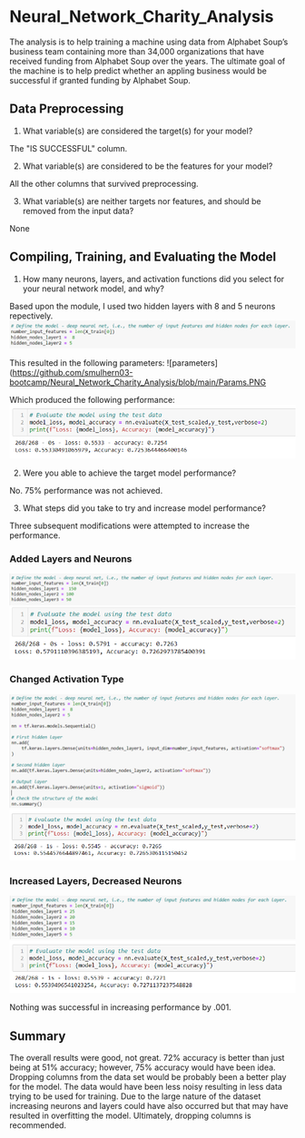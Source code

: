 # Neural_Network_Charity_Analysis
The analysis is to help training a machine using data from Alphabet Soup’s business team containing more than 34,000 organizations that have received funding from Alphabet Soup over the years.  The ultimate goal of the machine is to help predict whether an appling business would be successful if granted funding by Alphabet Soup.

## Data Preprocessing
1. What variable(s) are considered the target(s) for your model? 

The "IS SUCCESSFUL" column.

2. What variable(s) are considered to be the features for your model?

All the other columns that survived preprocessing.

3. What variable(s) are neither targets nor features, and should be removed from the input data? 

None

## Compiling, Training, and Evaluating the Model
1. How many neurons, layers, and activation functions did you select for your neural network model, and why?  

Based upon the module, I used two hidden layers with 8 and 5 neurons repectively.
![original](https://github.com/smulhern03-bootcamp/Neural_Network_Charity_Analysis/blob/main/Layers%20and%20Neurons.PNG)

This resulted in the following parameters:
![parameters](https://github.com/smulhern03-bootcamp/Neural_Network_Charity_Analysis/blob/main/Params.PNG

Which produced the following performance:
![performance](https://github.com/smulhern03-bootcamp/Neural_Network_Charity_Analysis/blob/main/Original%20Output.PNG)

2. Were you able to achieve the target model performance? 

No.  75% performance was not achieved.  

3. What steps did you take to try and increase model performance?

Three subsequent modifications were attempted to increase the performance.
### Added Layers and Neurons

![Added Layers and Neurons](https://github.com/smulhern03-bootcamp/Neural_Network_Charity_Analysis/blob/main/Added%20layers%20and%20neurons.PNG)
![Added layers and neurons results](https://github.com/smulhern03-bootcamp/Neural_Network_Charity_Analysis/blob/main/Added%20layers%20and%20neurons%20results.PNG)

### Changed Activation Type
![Changed Activation](https://github.com/smulhern03-bootcamp/Neural_Network_Charity_Analysis/blob/main/Changed%20Activation.PNG)
![Changed results](https://github.com/smulhern03-bootcamp/Neural_Network_Charity_Analysis/blob/main/Changed%20Activation%20Results.PNG)

### Increased Layers, Decreased Neurons
![More layers](https://github.com/smulhern03-bootcamp/Neural_Network_Charity_Analysis/blob/main/More%20layers%20and%20neurons.PNG)
![results](https://github.com/smulhern03-bootcamp/Neural_Network_Charity_Analysis/blob/main/More%20layers%20and%20neurons%20results.PNG)

Nothing was successful in increasing performance by .001.

## Summary
The overall results were good, not great.  72% accuracy is better than just being at 51% accuracy; however, 75% accuracy would have been idea.  Dropping columns from the data set would be probably been a better play for the model.  The data would have been less noisy resulting in less data trying to be used for training.  Due to the large nature of the dataset increasing neurons and layers could have also occurred but that may have resulted in overfitting the model.  Ultimately, dropping columns is recommended.
